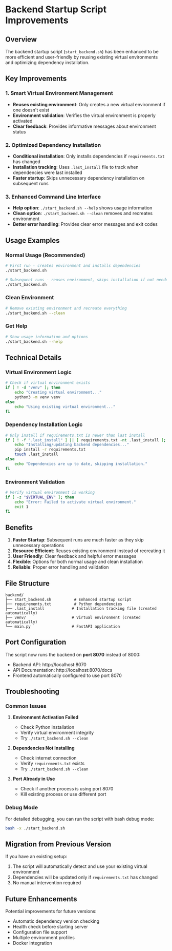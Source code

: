 # Backend Startup Script Improvements

## Overview

The backend startup script (`start_backend.sh`) has been enhanced to be more efficient and user-friendly by reusing existing virtual environments and optimizing dependency installation.

## Key Improvements

### 1. **Smart Virtual Environment Management**
- **Reuses existing environment**: Only creates a new virtual environment if one doesn't exist
- **Environment validation**: Verifies the virtual environment is properly activated
- **Clear feedback**: Provides informative messages about environment status

### 2. **Optimized Dependency Installation**
- **Conditional installation**: Only installs dependencies if `requirements.txt` has changed
- **Installation tracking**: Uses `.last_install` file to track when dependencies were last installed
- **Faster startup**: Skips unnecessary dependency installation on subsequent runs

### 3. **Enhanced Command Line Interface**
- **Help option**: `./start_backend.sh --help` shows usage information
- **Clean option**: `./start_backend.sh --clean` removes and recreates environment
- **Better error handling**: Provides clear error messages and exit codes

## Usage Examples

### Normal Usage (Recommended)
```bash
# First run - creates environment and installs dependencies
./start_backend.sh

# Subsequent runs - reuses environment, skips installation if not needed
./start_backend.sh
```

### Clean Environment
```bash
# Remove existing environment and recreate everything
./start_backend.sh --clean
```

### Get Help
```bash
# Show usage information and options
./start_backend.sh --help
```

## Technical Details

### Virtual Environment Logic
```bash
# Check if virtual environment exists
if [ ! -d "venv" ]; then
    echo "Creating virtual environment..."
    python3 -m venv venv
else
    echo "Using existing virtual environment..."
fi
```

### Dependency Installation Logic
```bash
# Only install if requirements.txt is newer than last install
if [ ! -f ".last_install" ] || [ requirements.txt -nt .last_install ]; then
    echo "Installing/updating backend dependencies..."
    pip install -r requirements.txt
    touch .last_install
else
    echo "Dependencies are up to date, skipping installation."
fi
```

### Environment Validation
```bash
# Verify virtual environment is working
if [ -z "$VIRTUAL_ENV" ]; then
    echo "Error: Failed to activate virtual environment."
    exit 1
fi
```

## Benefits

1. **Faster Startup**: Subsequent runs are much faster as they skip unnecessary operations
2. **Resource Efficient**: Reuses existing environment instead of recreating it
3. **User Friendly**: Clear feedback and helpful error messages
4. **Flexible**: Options for both normal usage and clean installation
5. **Reliable**: Proper error handling and validation

## File Structure

```
backend/
├── start_backend.sh          # Enhanced startup script
├── requirements.txt          # Python dependencies
├── .last_install            # Installation tracking file (created automatically)
├── venv/                    # Virtual environment (created automatically)
└── main.py                  # FastAPI application
```

## Port Configuration

The script now runs the backend on **port 8070** instead of 8000:
- Backend API: http://localhost:8070
- API Documentation: http://localhost:8070/docs
- Frontend automatically configured to use port 8070

## Troubleshooting

### Common Issues

1. **Environment Activation Failed**
   - Check Python installation
   - Verify virtual environment integrity
   - Try `./start_backend.sh --clean`

2. **Dependencies Not Installing**
   - Check internet connection
   - Verify `requirements.txt` exists
   - Try `./start_backend.sh --clean`

3. **Port Already in Use**
   - Check if another process is using port 8070
   - Kill existing process or use different port

### Debug Mode

For detailed debugging, you can run the script with bash debug mode:
```bash
bash -x ./start_backend.sh
```

## Migration from Previous Version

If you have an existing setup:
1. The script will automatically detect and use your existing virtual environment
2. Dependencies will be updated only if `requirements.txt` has changed
3. No manual intervention required

## Future Enhancements

Potential improvements for future versions:
- Automatic dependency version checking
- Health check before starting server
- Configuration file support
- Multiple environment profiles
- Docker integration
